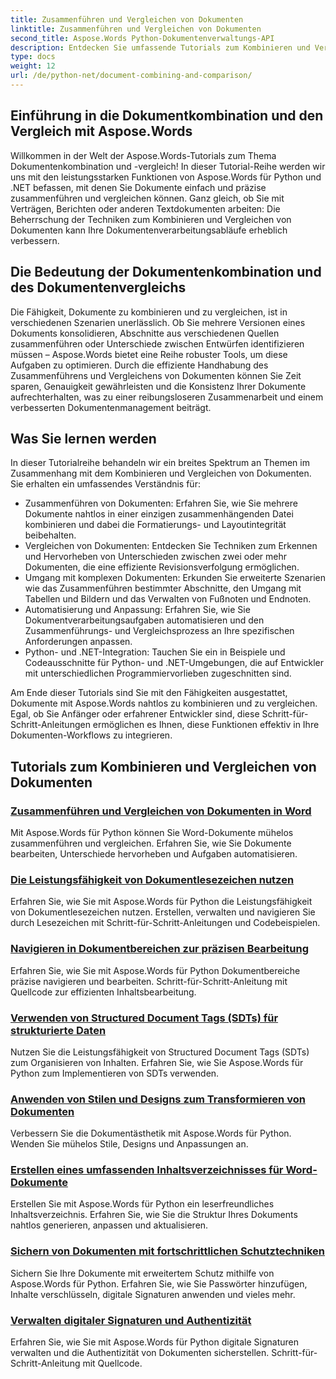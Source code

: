 ```yaml
---
title: Zusammenführen und Vergleichen von Dokumenten
linktitle: Zusammenführen und Vergleichen von Dokumenten
second_title: Aspose.Words Python-Dokumentenverwaltungs-API
description: Entdecken Sie umfassende Tutorials zum Kombinieren und Vergleichen von Dokumenten mit Aspose.Words für Python und .NET. Erfahren Sie, wie Sie Dokumente nahtlos zusammenführen und vergleichen und so Ihre Workflows bei der Dokumentverarbeitung verbessern.
type: docs
weight: 12
url: /de/python-net/document-combining-and-comparison/
---
```

## Einführung in die Dokumentkombination und den Vergleich mit Aspose.Words

Willkommen in der Welt der Aspose.Words-Tutorials zum Thema Dokumentenkombination und -vergleich! In dieser Tutorial-Reihe werden wir uns mit den leistungsstarken Funktionen von Aspose.Words für Python und .NET befassen, mit denen Sie Dokumente einfach und präzise zusammenführen und vergleichen können. Ganz gleich, ob Sie mit Verträgen, Berichten oder anderen Textdokumenten arbeiten: Die Beherrschung der Techniken zum Kombinieren und Vergleichen von Dokumenten kann Ihre Dokumentenverarbeitungsabläufe erheblich verbessern.

## Die Bedeutung der Dokumentenkombination und des Dokumentenvergleichs

Die Fähigkeit, Dokumente zu kombinieren und zu vergleichen, ist in verschiedenen Szenarien unerlässlich. Ob Sie mehrere Versionen eines Dokuments konsolidieren, Abschnitte aus verschiedenen Quellen zusammenführen oder Unterschiede zwischen Entwürfen identifizieren müssen – Aspose.Words bietet eine Reihe robuster Tools, um diese Aufgaben zu optimieren. Durch die effiziente Handhabung des Zusammenführens und Vergleichens von Dokumenten können Sie Zeit sparen, Genauigkeit gewährleisten und die Konsistenz Ihrer Dokumente aufrechterhalten, was zu einer reibungsloseren Zusammenarbeit und einem verbesserten Dokumentenmanagement beiträgt.

## Was Sie lernen werden

In dieser Tutorialreihe behandeln wir ein breites Spektrum an Themen im Zusammenhang mit dem Kombinieren und Vergleichen von Dokumenten. Sie erhalten ein umfassendes Verständnis für:

- Zusammenführen von Dokumenten: Erfahren Sie, wie Sie mehrere Dokumente nahtlos in einer einzigen zusammenhängenden Datei kombinieren und dabei die Formatierungs- und Layoutintegrität beibehalten.
- Vergleichen von Dokumenten: Entdecken Sie Techniken zum Erkennen und Hervorheben von Unterschieden zwischen zwei oder mehr Dokumenten, die eine effiziente Revisionsverfolgung ermöglichen.
- Umgang mit komplexen Dokumenten: Erkunden Sie erweiterte Szenarien wie das Zusammenführen bestimmter Abschnitte, den Umgang mit Tabellen und Bildern und das Verwalten von Fußnoten und Endnoten.
- Automatisierung und Anpassung: Erfahren Sie, wie Sie Dokumentverarbeitungsaufgaben automatisieren und den Zusammenführungs- und Vergleichsprozess an Ihre spezifischen Anforderungen anpassen.
- Python- und .NET-Integration: Tauchen Sie ein in Beispiele und Codeausschnitte für Python- und .NET-Umgebungen, die auf Entwickler mit unterschiedlichen Programmiervorlieben zugeschnitten sind.

Am Ende dieser Tutorials sind Sie mit den Fähigkeiten ausgestattet, Dokumente mit Aspose.Words nahtlos zu kombinieren und zu vergleichen. Egal, ob Sie Anfänger oder erfahrener Entwickler sind, diese Schritt-für-Schritt-Anleitungen ermöglichen es Ihnen, diese Funktionen effektiv in Ihre Dokumenten-Workflows zu integrieren.

## Tutorials zum Kombinieren und Vergleichen von Dokumenten
### [Zusammenführen und Vergleichen von Dokumenten in Word](./merge-compare-documents/)
Mit Aspose.Words für Python können Sie Word-Dokumente mühelos zusammenführen und vergleichen. Erfahren Sie, wie Sie Dokumente bearbeiten, Unterschiede hervorheben und Aufgaben automatisieren.
### [Die Leistungsfähigkeit von Dokumentlesezeichen nutzen](./document-bookmarks/)
Erfahren Sie, wie Sie mit Aspose.Words für Python die Leistungsfähigkeit von Dokumentlesezeichen nutzen. Erstellen, verwalten und navigieren Sie durch Lesezeichen mit Schritt-für-Schritt-Anleitungen und Codebeispielen.
### [Navigieren in Dokumentbereichen zur präzisen Bearbeitung](./document-ranges/)
Erfahren Sie, wie Sie mit Aspose.Words für Python Dokumentbereiche präzise navigieren und bearbeiten. Schritt-für-Schritt-Anleitung mit Quellcode zur effizienten Inhaltsbearbeitung.
### [Verwenden von Structured Document Tags (SDTs) für strukturierte Daten](./document-sdts/)
Nutzen Sie die Leistungsfähigkeit von Structured Document Tags (SDTs) zum Organisieren von Inhalten. Erfahren Sie, wie Sie Aspose.Words für Python zum Implementieren von SDTs verwenden.
### [Anwenden von Stilen und Designs zum Transformieren von Dokumenten](./apply-styles-themes-documents/)
Verbessern Sie die Dokumentästhetik mit Aspose.Words für Python. Wenden Sie mühelos Stile, Designs und Anpassungen an.
### [Erstellen eines umfassenden Inhaltsverzeichnisses für Word-Dokumente](./generate-table-contents/)
Erstellen Sie mit Aspose.Words für Python ein leserfreundliches Inhaltsverzeichnis. Erfahren Sie, wie Sie die Struktur Ihres Dokuments nahtlos generieren, anpassen und aktualisieren.
### [Sichern von Dokumenten mit fortschrittlichen Schutztechniken](./secure-documents-protection/)
Sichern Sie Ihre Dokumente mit erweitertem Schutz mithilfe von Aspose.Words für Python. Erfahren Sie, wie Sie Passwörter hinzufügen, Inhalte verschlüsseln, digitale Signaturen anwenden und vieles mehr.
### [Verwalten digitaler Signaturen und Authentizität](./manage-digital-signatures/)
Erfahren Sie, wie Sie mit Aspose.Words für Python digitale Signaturen verwalten und die Authentizität von Dokumenten sicherstellen. Schritt-für-Schritt-Anleitung mit Quellcode.